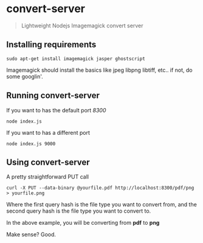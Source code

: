 # convert-server
> Lightweight Nodejs Imagemagick convert server

## Installing requirements
```
sudo apt-get install imagemagick jasper ghostscript
```
Imagemagick should install the basics like jpeg libpng libtiff, etc.. if not, do some googlin'.
## Running convert-server
If you want to has the default port *8300*
```
node index.js
```
If you want to has a different port
```
node index.js 9000
```
## Using convert-server
A pretty straightforward PUT call
```
curl -X PUT --data-binary @yourfile.pdf http://localhost:8300/pdf/png > yourfile.png
```
Where the first query hash is the file type you want to convert from, and the second query hash is the file type you want to convert to.

In the above example, you will be converting from **pdf** to **png**

Make sense? Good.
